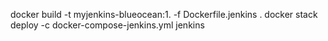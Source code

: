 docker build -t myjenkins-blueocean:1. -f Dockerfile.jenkins .
docker stack deploy -c docker-compose-jenkins.yml jenkins
